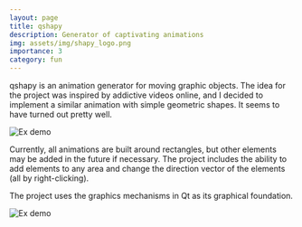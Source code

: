 ```yaml
---
layout: page
title: qshapy
description: Generator of captivating animations
img: assets/img/shapy_logo.png
importance: 3
category: fun
---
```


qshapy is an animation generator for moving graphic objects. The idea for the project was inspired by addictive videos online, and I decided to implement a similar animation with simple geometric shapes. It seems to have turned out pretty well.

<img src="../../assets/img/single.gif" alt="Ex demo" style="max-width: 100%;">

Currently, all animations are built around rectangles, but other elements may be added in the future if necessary. The project includes the ability to add elements to any area and change the direction vector of the elements (all by right-clicking).

The project uses the graphics mechanisms in Qt as its graphical foundation.

<img src="../../assets/img/multy.gif" alt="Ex demo" style="max-width: 100%;">
